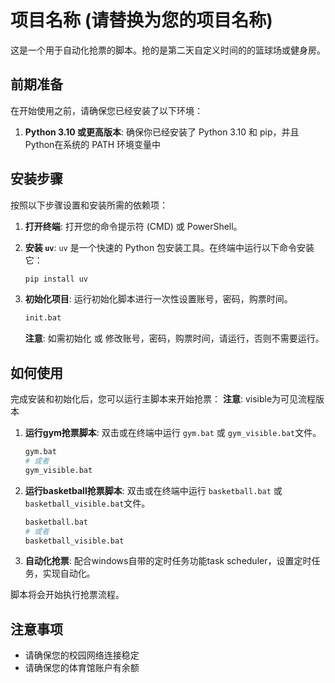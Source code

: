 # 项目名称 (请替换为您的项目名称)

这是一个用于自动化抢票的脚本。抢的是第二天自定义时间的的篮球场或健身房。

## 前期准备

在开始使用之前，请确保您已经安装了以下环境：

1.  **Python 3.10 或更高版本**: 确保你已经安装了 Python 3.10 和 pip，并且Python在系统的 PATH 环境变量中
## 安装步骤

按照以下步骤设置和安装所需的依赖项：

1.  **打开终端**: 打开您的命令提示符 (CMD) 或 PowerShell。

2.  **安装 `uv`**: `uv` 是一个快速的 Python 包安装工具。在终端中运行以下命令安装它：

    ```bash
    pip install uv
    ```

3.  **初始化项目**: 运行初始化脚本进行一次性设置账号，密码，购票时间。

    ```bash
    init.bat
    ```
    **注意**: 如需初始化 或 修改账号，密码，购票时间，请运行，否则不需要运行。

## 如何使用

完成安装和初始化后，您可以运行主脚本来开始抢票：
**注意**: visible为可见流程版本

1.  **运行gym抢票脚本**: 双击或在终端中运行 `gym.bat` 或 `gym_visible.bat`文件。

    ```bash
    gym.bat
    # 或者
    gym_visible.bat
    ```

2.  **运行basketball抢票脚本**: 双击或在终端中运行 `basketball.bat` 或 `basketball_visible.bat`文件。

    ```bash
    basketball.bat
    # 或者
    basketball_visible.bat
    ```

3.  **自动化抢票**: 配合windows自带的定时任务功能task scheduler，设置定时任务，实现自动化。

脚本将会开始执行抢票流程。

## 注意事项

* 请确保您的校园网络连接稳定
* 请确保您的体育馆账户有余额


